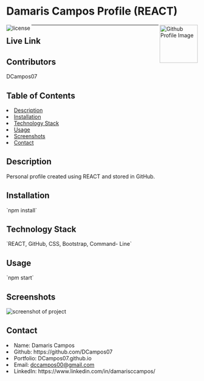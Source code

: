 # Damaris Campos Profile (REACT)
<img align="left" src="https://img.shields.io/badge/License-MIT-green" alt="license">
<img align="right" width="100" height="100" src="https://avatars0.githubusercontent.com/u/68753563?s=400&u=db8ed5c85d35601b1cace358ee79fa43b9f12676&v=4" alt="Github Profile Image">
<hr></hr>

## Live Link


## Contributors
DCampos07
    
## Table of Contents
<li><a href="#description">Description</a></li>  
<li><a href="#installation">Installation</a></li>
<li><a href="#tech">Technology Stack</a></li> 
<li><a href="#usage">Usage</a></li>
<li><a href="#screenshots">Screenshots</a></li> 
<li><a href="#contact">Contact</a></li> 
<!-- <li><a href="#tests">Tests</a></li>  -->
  
<h2 id= "description">Description</h2>
Personal profile created using REACT and stored in GitHub.

<h2 id= "installation">Installation</h2>
`npm install`
    
<h2 id= "technology">Technology Stack</h2>
 `REACT, GitHub, CSS, Bootstrap, Command- Line`
  
<h2 id= "usage">Usage</h2>
`npm start`
  
<h2 id= "screenshots">Screenshots</h2>

<img src="../assets/screenshot.png" alt="screenshot of project">


<h2 id= "contact">Contact</h2>
<li>Name: Damaris Campos</li> 
<li>Github: https://github.com/DCampos07</li> 
<li>Portfolio: DCampos07.github.io</li>
<li>Email: <a href="mailto:dccampos00@gmail.com" target="_blank">dccampos00@gmail.com</a></li> 
<li>LinkedIn: https://www.linkedin.com/in/damarisccampos/</li> 

    
<!-- <h2 id= "tests">Tests</h2>

![Image of the App Test](./public/images/budget.gif "gif of the application tests") -->

<!-- View the [User & Friends walkthrough video here.](https://drive.google.com/file/d/1pKuDDpCjFXYS8vo5ZYWKmn8jSJZ-cIWe/view)
 <br/>
View the [Thoughts & Reactions walkthrough video here.](https://drive.google.com/file/d/1JZ5KGrK6M1DqUaJ9z1q1XQ_CBd0IcoiA/view)  -->

